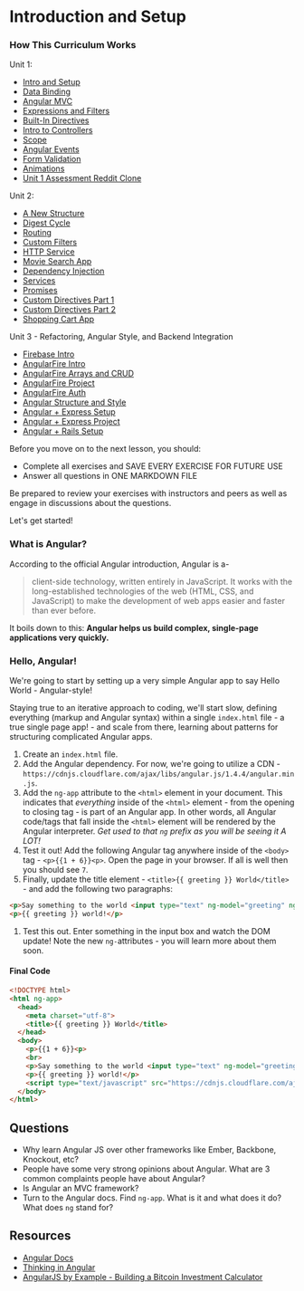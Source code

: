 # Introduction and Setup

### How This Curriculum Works

Unit 1:

 * [Intro and Setup](/Unit-1/01-intro-and-setup.md)
 * [Data Binding](/Unit-1/02-data-binding.md)
 * [Angular MVC](/Unit-1/03-angular-mvc.md)
 * [Expressions and Filters](/Unit-1/04-expressions-and-filters.md)
 * [Built-In Directives](/Unit-1/05-built-in-directives.md)
 * [Intro to Controllers](/Unit-1/06-intro-to-controllers.md)
 * [Scope](/Unit-1/07-intro-to-scope.md)
 * [Angular Events](/Unit-1/08-intro-to-events.md) 
 * [Form Validation](/Unit-1/09-form-validation.md) 
 * [Animations](/Unit-1/10-animation.md) 
 * [Unit 1 Assessment Reddit Clone](/Unit-1/11-reddit-clone.md)

Unit 2:

 * [A New Structure](/Unit-2/01-a-new-structure.md)
 * [Digest Cycle](/Unit-2/02-digest-cycle.md)
 * [Routing](/Unit-2/03-routing.md)
 * [Custom Filters](/Unit-2/04-custom-filters.md)
 * [HTTP Service](/Unit-2/05-http-service.md)
 * [Movie Search App](/Unit-2/06-movie-search.app.md)
 * [Dependency Injection](/Unit-2/07-dependency-injection.md)
 * [Services](/Unit-2/08-services.md)
 * [Promises](/Unit-2/09-promises.md)
 * [Custom Directives Part 1](/Unit-2/09-custom-directives-part1.md)
 * [Custom Directives Part 2](/Unit-2/10-custom-directives-part2.md)
 * [Shopping Cart App](/Unit-2/11-shopping-cart-app.md)

Unit 3 - Refactoring, Angular Style, and Backend Integration

 * [Firebase Intro](/Unit-3/01-firebase-intro.md)
 * [AngularFire Intro](/Unit-3/02-angularfire-intro.md)
 * [AngularFire Arrays and CRUD](/Unit-3/03-angularfire-arrays-and-crud.md)
 * [AngularFire Project](/Unit-3/04-angularfire-project.md)
 * [AngularFire Auth](/Unit-3/05-angularfire-auth.md)
 * [Angular Structure and Style](/Unit-3/06-structuring-angular-apps.md)
 * [Angular + Express Setup](/Unit-3/07-angular-with-express-setup.md)
 * [Angular + Express Project](/Unit-3/08-angular-with-express-project.md)
 * [Angular + Rails Setup](/Unit-3/09-angular-with-rails-setup.md)


Before you move on to the next lesson, you should:

* Complete all exercises and SAVE EVERY EXERCISE FOR FUTURE USE
* Answer all questions in ONE MARKDOWN FILE

Be prepared to review your exercises with instructors and peers as well as engage in discussions about the questions.

Let's get started!

### What is Angular?

According to the official Angular introduction, Angular is a-

> client-side technology, written entirely in JavaScript. It works with the long-established technologies of the web (HTML, CSS, and JavaScript) to make the development of web apps easier and faster than ever before.

It boils down to this: **Angular helps us build complex, single-page applications very quickly.**

### Hello, Angular!

We're going to start by setting up a very simple Angular app to say Hello World - Angular-style!

Staying true to an iterative approach to coding, we'll start slow, defining everything (markup and Angular syntax) within a single `index.html` file - a true single page app! - and scale from there, learning about patterns for structuring complicated Angular apps.

1. Create an `index.html` file.
1. Add the Angular dependency. For now, we're going to utilize a CDN - `https://cdnjs.cloudflare.com/ajax/libs/angular.js/1.4.4/angular.min.js`.
1. Add the `ng-app` attribute to the `<html>` element in your document. This indicates that *everything* inside of the `<html>` element - from the opening to closing tag - is part of an Angular app. In other words, all Angular code/tags that fall inside the `<html>` element will be rendered by the Angular interpreter. *Get used to that `ng` prefix as you will be seeing it A LOT!*
1. Test it out! Add the following Angular tag anywhere inside of the `<body>` tag - `<p>{{1 + 6}}<p>`. Open the page in your browser. If all is well then you should see `7`.
1. Finally, update the title element - `<title>{{ greeting }} World</title>` - and add the following two paragraphs:
  ```html
  <p>Say something to the world <input type="text" ng-model="greeting" ng-init="greeting='Hello, '"></p>
  <p>{{ greeting }} world!</p>
  ```

1. Test this out. Enter something in the input box and watch the DOM update! Note the new `ng-`attributes - you will learn more about them soon.

#### Final Code

```html
<!DOCTYPE html>
<html ng-app>
  <head>
    <meta charset="utf-8">
    <title>{{ greeting }} World</title>
  </head>
  <body>
    <p>{{1 + 6}}<p>
    <br>
    <p>Say something to the world <input type="text" ng-model="greeting" ng-init="greeting='Hello, '"></p>
    <p>{{ greeting }} world!</p>
    <script type="text/javascript" src="https://cdnjs.cloudflare.com/ajax/libs/angular.js/1.4.4/angular.min.js"></script>
  </body>
</html>
```

## Questions

* Why learn Angular JS over other frameworks like Ember, Backbone, Knockout, etc?
* People have some very strong opinions about Angular. What are 3 common complaints people have about Angular?
* Is Angular an MVC framework?
* Turn to the Angular docs. Find `ng-app`. What is it and what does it do? What does `ng` stand for?

## Resources

* [Angular Docs](https://docs.angularjs.org/api)
* [Thinking in Angular](http://stackoverflow.com/questions/14994391/thinking-in-angularjs-if-i-have-a-jquery-background/15012542#15012542)
* [AngularJS by Example - Building a Bitcoin Investment Calculator](https://github.com/mjhea0/thinkful-angular)
